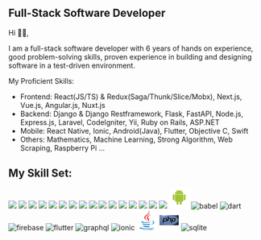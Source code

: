 ## Full-Stack Software Developer

Hi 👋🏻,


I am a full-stack software developer with 6 years of hands on experience, good problem-solving skills, proven experience in building and designing software in a test-driven environment.

My Proficient Skills: 
 - Frontend: React(JS/TS) & Redux(Saga/Thunk/Slice/Mobx), Next.js, Vue.js, Angular.js, Nuxt.js
 - Backend: Django & Django Restframework, Flask, FastAPI, Node.js, Express.js, Laravel, CodeIgniter, Yii, Ruby on Rails, ASP.NET
 - Mobile: React Native, Ionic, Android(Java), Flutter, Objective C, Swift
 - Others: Mathematics, Machine Learning, Strong Algorithm, Web Scraping, Raspberry Pi ...


## My Skill Set:

<p align="left">
<img src="https://raw.githubusercontent.com/versa-dev/versa-dev/main/assets/python.svg" height="auto" width="40">

<img src="https://raw.githubusercontent.com/versa-dev/versa-dev/main/assets/django.png" height="auto" width="40">

<img src="https://raw.githubusercontent.com/versa-dev/versa-dev/main/assets/javascript-plain.svg" height="auto" width="40">

<img src="https://raw.githubusercontent.com/versa-dev/versa-dev/main/assets/nodejs-original.svg" height="auto" width="40">

<img src="https://raw.githubusercontent.com/versa-dev/versa-dev/main/assets/react-original.svg" height="auto" width="40">

<img src="https://raw.githubusercontent.com/versa-dev/versa-dev/main/assets/express-original.svg" height="auto" width="40">

<img src="https://raw.githubusercontent.com/versa-dev/versa-dev/main/assets/mongodb-original.svg" height="auto" width="40">

<img src="https://raw.githubusercontent.com/versa-dev/versa-dev/main/assets/angular.svg" height="auto" width="40">

<img src="https://raw.githubusercontent.com/versa-dev/versa-dev/main/assets/css3-original.svg" height="auto" width="40">

<img src="https://raw.githubusercontent.com/versa-dev/versa-dev/main/assets/sass-original.svg" height="auto" width="40">

<img src="https://raw.githubusercontent.com/versa-dev/versa-dev/main/assets/jquery-plain.svg" height="auto" width="40">

<img src="https://raw.githubusercontent.com/versa-dev/versa-dev/main/assets/html5-original.svg" height="auto" width="40">

<img src="https://raw.githubusercontent.com/versa-dev/versa-dev/main/assets/bootstrap-plain.svg" height="auto" width="40">

<img src="https://raw.githubusercontent.com/versa-dev/versa-dev/main/assets/visualstudio-plain.svg" height="auto" width="40">

<img src="https://raw.githubusercontent.com/versa-dev/versa-dev/main/assets/redux-original.svg" height="auto" width="40">

<img src="https://raw.githubusercontent.com/versa-dev/versa-dev/main/assets/git-original.svg" height="auto" width="40">

<img src="https://raw.githubusercontent.com/devicons/devicon/master/icons/android/android-original-wordmark.svg" alt="android" width="40" height="40"/>
 
<img src="https://www.vectorlogo.zone/logos/babeljs/babeljs-icon.svg" alt="babel" width="40" height="40"/>
 
<img src="https://www.vectorlogo.zone/logos/dartlang/dartlang-icon.svg" alt="dart" width="40" height="40"/>
 
<img src="https://www.vectorlogo.zone/logos/firebase/firebase-icon.svg" alt="firebase" width="40" height="40"/>
 
<img src="https://www.vectorlogo.zone/logos/flutterio/flutterio-icon.svg" alt="flutter" width="40" height="40"/>
 
<img src="https://www.vectorlogo.zone/logos/graphql/graphql-icon.svg" alt="graphql" width="40" height="40"/>
 
<img src="https://upload.wikimedia.org/wikipedia/commons/d/d1/Ionic_Logo.svg" alt="ionic" width="40" height="40"/>
 
<img src="https://raw.githubusercontent.com/devicons/devicon/master/icons/java/java-original.svg" alt="java" width="40" height="40"/>
 
<img src="https://raw.githubusercontent.com/devicons/devicon/master/icons/php/php-original.svg" alt="php" width="40" height="40"/>
 
<img src="https://www.vectorlogo.zone/logos/sqlite/sqlite-icon.svg" alt="sqlite" width="40" height="40"/>
 
</p>
